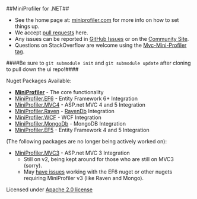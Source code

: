 ##MiniProfiler for .NET##

* See the home page at: [miniprofiler.com](http://miniprofiler.com) for more info on how to set things up.
* We accept [pull requests](https://github.com/MiniProfiler/dotnet/pulls) here.
* Any issues can be reported in [GitHub Issues](https://github.com/MiniProfiler/dotnet/issues) or on the [Community Site](http://community.miniprofiler.com/).
* Questions on StackOverflow are welcome using the [Mvc-Mini-Profiler tag](http://stackoverflow.com/questions/tagged/mvc-mini-profiler). 

####Be sure to `git submodule init` and `git submodule update` after cloning to pull down the ui repo!####

Nuget Packages Available:

  * **[MiniProfiler](https://www.nuget.org/packages/MiniProfiler/)** - The core functionality 
  * [MiniProfiler.EF6](https://www.nuget.org/packages/MiniProfiler.EF6/) - Entity Framework 6+ Integration
  * [MiniProfiler.MVC4](https://www.nuget.org/packages/MiniProfiler.Mvc4/) - ASP.net MVC 4 and 5 Integration
  * [MiniProfiler.Raven](https://www.nuget.org/packages/MiniProfiler.Raven/) - [RavenDb](http://ravendb.net) Integration
  * [MiniProfiler.WCF](https://www.nuget.org/packages/MiniProfiler.WCF/) - WCF Integration
  * [MiniProfiler.MongoDb](https://www.nuget.org/packages/MiniProfiler.MongoDb/) - MongoDB Integration
  * [MiniProfiler.EF5](https://www.nuget.org/packages/MiniProfiler.EF5/) - Entity Framework 4 and 5 Integration

(The following packages are no longer being actively worked on):

  * [MiniProfiler.MVC3](https://www.nuget.org/packages/MiniProfiler.MVC3/) - ASP.net MVC 3 Integration
	  * Still on v2, being kept around for those who are still on MVC3 (sorry).
	  * May [have issues](https://github.com/MiniProfiler/dotnet/issues/81) working with the EF6 nuget or other nugets requiring MiniProfiler v3 (like Raven and Mongo).

Licensed under [Apache 2.0 license](http://www.apache.org/licenses/LICENSE-2.0)
